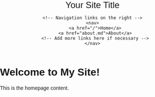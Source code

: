 <!DOCTYPE html>
<html lang="en">
<head>
  <meta charset="UTF-8">
  <meta name="viewport" content="width=device-width, initial-scale=1.0">
  <title>nihalhabeeb</title>
  <style>
    /* Add some styles to the header */
    body {
      font-family: Arial, sans-serif;
      margin: 0;
      padding: 0;
    }

    header {
      display: flex;
      justify-content: space-between;
      align-items: center;
      background-color: #333;
      color: white;
      padding: 20px;
    }

    /* Site title style */
    .site-title {
      font-size: 24px;
      margin: 0;
    }

    /* Navigation links style */
    nav {
      display: flex;
      gap: 20px;
    }

    nav a {
      color: white;
      text-decoration: none;
      font-size: 16px;
    }

    nav a:hover {
      text-decoration: underline;
    }
  </style>
</head>
<body>

  <header>
    <!-- Site title on the left -->
    <div class="site-title">
      Your Site Title
    </div>
    
    <!-- Navigation links on the right -->
    <nav>
      <a href="/">Home</a>
      <a href="about.md">About</a>
      <!-- Add more links here if necessary -->
    </nav>
  </header>

  <!-- Page Content -->
  <main>
    <h1>Welcome to My Site!</h1>
    <p>This is the homepage content.</p>
  </main>

</body>
</html>
